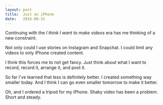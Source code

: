 ```yaml
---
layout: post
title:  Just an iPhone
date:   2016-08-31
---
```


Continuing with the *I think I want to make videos* era has me thinking of a new constraint. 

Not only could I use stories on Instagram and Snapchat. I could limit any videos to only iPhone created content. 

I think this forces me to not get fancy.  Just think about what I want to record, record it, arrange it, and post it. 

So far I've learned that less is definitely better. I created something way smaller today. And I think I can go even smaller tomorrow to make it better. 

Oh, and I ordered a tripod for my iPhone. Shaky video has been a problem. Short and steady. 
